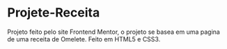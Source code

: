 # Projete-Receita

Projeto feito pelo site Frontend Mentor, o projeto se basea em uma pagina de uma receita de Omelete. 
Feito em HTML5 e CSS3. 
